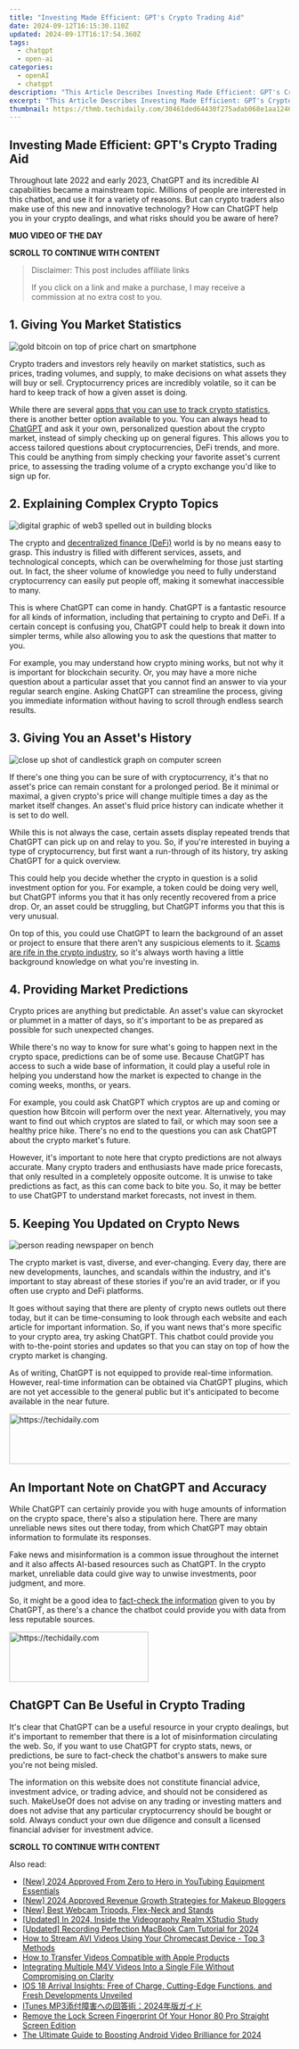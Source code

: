 ```yaml
---
title: "Investing Made Efficient: GPT's Crypto Trading Aid"
date: 2024-09-12T16:15:30.110Z
updated: 2024-09-17T16:17:54.360Z
tags:
  - chatgpt
  - open-ai
categories:
  - openAI
  - chatgpt
description: "This Article Describes Investing Made Efficient: GPT's Crypto Trading Aid"
excerpt: "This Article Describes Investing Made Efficient: GPT's Crypto Trading Aid"
thumbnail: https://thmb.techidaily.com/30461ded64430f275adab068e1aa1246b69e0b37015df4b520c0cb3237617656.jpg
---
```


## Investing Made Efficient: GPT's Crypto Trading Aid

 Throughout late 2022 and early 2023, ChatGPT and its incredible AI capabilities became a mainstream topic. Millions of people are interested in this chatbot, and use it for a variety of reasons. But can crypto traders also make use of this new and innovative technology? How can ChatGPT help you in your crypto dealings, and what risks should you be aware of here?

**MUO VIDEO OF THE DAY**

**SCROLL TO CONTINUE WITH CONTENT**

>  Disclaimer: This post includes affiliate links
>
>  If you click on a link and make a purchase, I may receive a commission at no extra cost to you.
>

## 1\. Giving You Market Statistics

![gold bitcoin on top of price chart on smartphone](https://static1.makeuseofimages.com/wordpress/wp-content/uploads/2023/03/red-btc-chart.jpg)

 Crypto traders and investors rely heavily on market statistics, such as prices, trading volumes, and supply, to make decisions on what assets they will buy or sell. Cryptocurrency prices are incredibly volatile, so it can be hard to keep track of how a given asset is doing.

 While there are several [apps that you can use to track crypto statistics](https://www.makeuseof.com/best-apps-for-tracking-crypto-stats/), there is another better option available to you. You can always head to [ChatGPT](https://chat.openai.com/chat) and ask it your own, personalized question about the crypto market, instead of simply checking up on general figures. This allows you to access tailored questions about cryptocurrencies, DeFi trends, and more. This could be anything from simply checking your favorite asset's current price, to assessing the trading volume of a crypto exchange you'd like to sign up for.

## 2\. Explaining Complex Crypto Topics

![digital graphic of web3 spelled out in building blocks](https://static1.makeuseofimages.com/wordpress/wp-content/uploads/2023/03/web-3-blocks.jpg)

 The crypto and [decentralized finance (DeFi)](https://www.makeuseof.com/what-is-defi/) world is by no means easy to grasp. This industry is filled with different services, assets, and technological concepts, which can be overwhelming for those just starting out. In fact, the sheer volume of knowledge you need to fully understand cryptocurrency can easily put people off, making it somewhat inaccessible to many.

 This is where ChatGPT can come in handy. ChatGPT is a fantastic resource for all kinds of information, including that pertaining to crypto and DeFi. If a certain concept is confusing you, ChatGPT could help to break it down into simpler terms, while also allowing you to ask the questions that matter to you.

 For example, you may understand how crypto mining works, but not why it is important for blockchain security. Or, you may have a more niche question about a particular asset that you cannot find an answer to via your regular search engine. Asking ChatGPT can streamline the process, giving you immediate information without having to scroll through endless search results.

## 3\. Giving You an Asset's History

![close up shot of candlestick graph on computer screen](https://static1.makeuseofimages.com/wordpress/wp-content/uploads/2023/03/candlestick-close-up.jpg)

 If there's one thing you can be sure of with cryptocurrency, it's that no asset's price can remain constant for a prolonged period. Be it minimal or maximal, a given crypto's price will change multiple times a day as the market itself changes. An asset's fluid price history can indicate whether it is set to do well.

 While this is not always the case, certain assets display repeated trends that ChatGPT can pick up on and relay to you. So, if you're interested in buying a type of cryptocurrency, but first want a run-through of its history, try asking ChatGPT for a quick overview.

 This could help you decide whether the crypto in question is a solid investment option for you. For example, a token could be doing very well, but ChatGPT informs you that it has only recently recovered from a price drop. Or, an asset could be struggling, but ChatGPT informs you that this is very unusual.

 On top of this, you could use ChatGPT to learn the background of an asset or project to ensure that there aren't any suspicious elements to it. [Scams are rife in the crypto industry](https://www.makeuseof.com/crypto-scams/), so it's always worth having a little background knowledge on what you're investing in.

## 4\. Providing Market Predictions

 Crypto prices are anything but predictable. An asset's value can skyrocket or plummet in a matter of days, so it's important to be as prepared as possible for such unexpected changes.

 While there's no way to know for sure what's going to happen next in the crypto space, predictions can be of some use. Because ChatGPT has access to such a wide base of information, it could play a useful role in helping you understand how the market is expected to change in the coming weeks, months, or years.

 For example, you could ask ChatGPT which cryptos are up and coming or question how Bitcoin will perform over the next year. Alternatively, you may want to find out which cryptos are slated to fail, or which may soon see a healthy price hike. There's no end to the questions you can ask ChatGPT about the crypto market's future.

 However, it's important to note here that crypto predictions are not always accurate. Many crypto traders and enthusiasts have made price forecasts, that only resulted in a completely opposite outcome. It is unwise to take predictions as fact, as this can come back to bite you. So, it may be better to use ChatGPT to understand market forecasts, not invest in them.

## 5\. Keeping You Updated on Crypto News

![person reading newspaper on bench](https://static1.makeuseofimages.com/wordpress/wp-content/uploads/2023/03/reading-newspaper-1.jpg)

 The crypto market is vast, diverse, and ever-changing. Every day, there are new developments, launches, and scandals within the industry, and it's important to stay abreast of these stories if you're an avid trader, or if you often use crypto and DeFi platforms.

 It goes without saying that there are plenty of crypto news outlets out there today, but it can be time-consuming to look through each website and each article for important information. So, if you want news that's more specific to your crypto area, try asking ChatGPT. This chatbot could provide you with to-the-point stories and updates so that you can stay on top of how the crypto market is changing.

 As of writing, ChatGPT is not equipped to provide real-time information. However, real-time information can be obtained via ChatGPT plugins, which are not yet accessible to the general public but it's anticipated to become available in the near future.

<!-- affiliate ads begin -->
<a href="https://ephamedtechinc.pxf.io/c/5597632/2120865/26400?prodsku=mercury" target="_top" id="2120865">
  <img src="//a.impactradius-go.com/display-ad/26400-2120865" border="0" alt="https://techidaily.com" width="728" height="90"/>
</a>
<img height="0" width="0" src="https://ephamedtechinc.pxf.io/i/5597632/2120865/26400?prodsku=mercury" style="position:absolute;visibility:hidden;" border="0" />
<!-- affiliate ads end -->

## An Important Note on ChatGPT and Accuracy

 While ChatGPT can certainly provide you with huge amounts of information on the crypto space, there's also a stipulation here. There are many unreliable news sites out there today, from which ChatGPT may obtain information to formulate its responses.

 Fake news and misinformation is a common issue throughout the internet and it also affects AI-based resources such as ChatGPT. In the crypto market, unreliable data could give way to unwise investments, poor judgment, and more.

 So, it might be a good idea to [fact-check the information](https://www.makeuseof.com/tag/true-5-factchecking-websites/) given to you by ChatGPT, as there's a chance the chatbot could provide you with data from less reputable sources.

<!-- affiliate ads begin -->
<a href="https://aligracehair.sjv.io/c/5597632/2115914/19272" target="_top" id="2115914">
  <img src="//a.impactradius-go.com/display-ad/19272-2115914" border="0" alt="https://techidaily.com" width="250" height="90"/>
</a>
<img height="0" width="0" src="https://aligracehair.sjv.io/i/5597632/2115914/19272" style="position:absolute;visibility:hidden;" border="0" />
<!-- affiliate ads end -->

## ChatGPT Can Be Useful in Crypto Trading

 It's clear that ChatGPT can be a useful resource in your crypto dealings, but it's important to remember that there is a lot of misinformation circulating the web. So, if you want to use ChatGPT for crypto stats, news, or predictions, be sure to fact-check the chatbot's answers to make sure you're not being misled.

 The information on this website does not constitute financial advice, investment advice, or trading advice, and should not be considered as such. MakeUseOf does not advise on any trading or investing matters and does not advise that any particular cryptocurrency should be bought or sold. Always conduct your own due diligence and consult a licensed financial adviser for investment advice.

**SCROLL TO CONTINUE WITH CONTENT**

<ins class="adsbygoogle"
     style="display:block"
     data-ad-format="autorelaxed"
     data-ad-client="ca-pub-7571918770474297"
     data-ad-slot="1223367746"></ins>

<ins class="adsbygoogle"
     style="display:block"
     data-ad-client="ca-pub-7571918770474297"
     data-ad-slot="8358498916"
     data-ad-format="auto"
     data-full-width-responsive="true"></ins>

<span class="atpl-alsoreadstyle">Also read:</span>
<div><ul>
<li><a href="https://eaxpv-info.techidaily.com/new-2024-approved-from-zero-to-hero-in-youtubing-equipment-essentials/"><u>[New] 2024 Approved From Zero to Hero in YouTubing Equipment Essentials</u></a></li>
<li><a href="https://youtube-zero.techidaily.com/024-approved-revenue-growth-strategies-for-makeup-bloggers/"><u>[New] 2024 Approved Revenue Growth Strategies for Makeup Bloggers</u></a></li>
<li><a href="https://extra-hints.techidaily.com/new-best-webcam-tripods-flex-neck-and-stands/"><u>[New] Best Webcam Tripods, Flex-Neck and Stands</u></a></li>
<li><a href="https://fox-friendly.techidaily.com/updated-in-2024-inside-the-videography-realm-xstudio-study/"><u>[Updated] In 2024, Inside the Videography Realm XStudio Study</u></a></li>
<li><a href="https://screen-activity-recording.techidaily.com/updated-recording-perfection-macbook-cam-tutorial-for-2024/"><u>[Updated] Recording Perfection MacBook Cam Tutorial for 2024</u></a></li>
<li><a href="https://tech-savvy.techidaily.com/how-to-stream-avi-videos-using-your-chromecast-device-top-3-methods/"><u>How to Stream AVI Videos Using Your Chromecast Device - Top 3 Methods</u></a></li>
<li><a href="https://tech-savvy.techidaily.com/how-to-transfer-videos-compatible-with-apple-products/"><u>How to Transfer Videos Compatible with Apple Products</u></a></li>
<li><a href="https://tech-savvy.techidaily.com/integrating-multiple-m4v-videos-into-a-single-file-without-compromising-on-clarity/"><u>Integrating Multiple M4V Videos Into a Single File Without Compromising on Clarity</u></a></li>
<li><a href="https://techno-recovery.techidaily.com/ios-18-arrival-insights-free-of-charge-cutting-edge-functions-and-fresh-developments-unveiled/"><u>IOS 18 Arrival Insights: Free of Charge, Cutting-Edge Functions, and Fresh Developments Unveiled</u></a></li>
<li><a href="https://tech-savvy.techidaily.com/itunes-mp32024/"><u>ITunes MP3添付障害への回答術：2024年版ガイド</u></a></li>
<li><a href="https://unlock-android.techidaily.com/remove-the-lock-screen-fingerprint-of-your-honor-80-pro-straight-screen-edition-by-drfone-android/"><u>Remove the Lock Screen Fingerprint Of Your Honor 80 Pro Straight Screen Edition</u></a></li>
<li><a href="https://some-skills.techidaily.com/the-ultimate-guide-to-boosting-android-video-brilliance-for-2024/"><u>The Ultimate Guide to Boosting Android Video Brilliance for 2024</u></a></li>
</ul></div>


